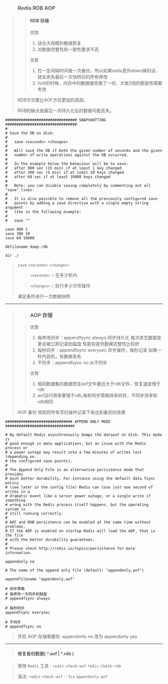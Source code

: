 > ### Redis RDB AOP

> > #### RDB 存储
>
> > 优势
> >
> > 1. 适合大规模的数据恢复
> > 2. 对数据完整性和一致性要求不高
> >
> > 劣势
> >
> > 1. 在一定间隔时间做一次备份，所以如果redis意外down掉的话，就会丢失最后一次快照后的所有修改
> > 2. fork的时候，内存中的数据被克隆了一份，大致2倍的膨胀性需要考虑
>
> RDB方式要比AOF方式更加的高效。
>
> RDB的缺点是最后一次持久化后的数据可能丢失。

```
################################ SNAPSHOTTING  ################################
#
# Save the DB on disk:
#
#   save <seconds> <changes>
#
#   Will save the DB if both the given number of seconds and the given
#   number of write operations against the DB occurred.
#
#   In the example below the behaviour will be to save:
#   after 900 sec (15 min) if at least 1 key changed
#   after 300 sec (5 min) if at least 10 keys changed
#   after 60 sec if at least 10000 keys changed
#
#   Note: you can disable saving completely by commenting out all "save" lines.
#
#   It is also possible to remove all the previously configured save
#   points by adding a save directive with a single empty string argument
#   like in the following example:
#
#   save ""

save 900 1
save 300 10
save 60 10000

dbfilename dump.rdb

dir ./
```

> `save` `<seconds>` `<changes>`
>
> >  `<seconds>` :: 在多少秒内
>
> >  `<changes>` :: 执行多少次写操作
>
> 满足条件进行一次数据快照

---

> > ### AOP 存储
>
> > 优势
> >
> > 1. 每修改同步：appendfsync always   同步持久化 每次发生数据变更会被立即记录到磁盘  性能较差但数据完整性比较好
> > 2. 每秒同步：appendfsync everysec    异步操作，每秒记录   如果一秒内宕机，有数据丢失
> > 3. 不同步：appendfsync no   从不同步
> >
> > 劣势
> >
> > 1. 相同数据集的数据而言aof文件要远大于rdb文件，恢复速度慢于rdb
> > 2. aof运行效率要慢于rdb,每秒同步策略效率较好，不同步效率和rdb相同
>
> AOP 备份 规则将所有写的操作记录下来达到备份的效果

```
############################## APPEND ONLY MODE ###############################

# By default Redis asynchronously dumps the dataset on disk. This mode is
# good enough in many applications, but an issue with the Redis process or
# a power outage may result into a few minutes of writes lost (depending on
# the configured save points).
#
# The Append Only File is an alternative persistence mode that provides
# much better durability. For instance using the default data fsync policy
# (see later in the config file) Redis can lose just one second of writes in a
# dramatic event like a server power outage, or a single write if something
# wrong with the Redis process itself happens, but the operating system is
# still running correctly.
#
# AOF and RDB persistence can be enabled at the same time without problems.
# If the AOF is enabled on startup Redis will load the AOF, that is the file
# with the better durability guarantees.
#
# Please check http://redis.io/topics/persistence for more information.

appendonly no

# The name of the append only file (default: "appendonly.aof")

appendfilename "appendonly.aof"

# 同步策略
# 每修改一次同步到磁盘
# appendfsync always

# 每秒同步
appendfsync everysec

# 不同步
# appendfsync no
```

> 开启 AOP 存储需要将: appendonly no 改为 appendonly yes

---

> #### 修复备份数据( *.aof | *.rdb )

> 使用 `Redis` 工具 : `redis-check-aof` `redis-check-rdb`
>
> 语法: `redis-check-aof` `--fix` `appendonly.aof`

